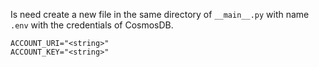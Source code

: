 Is need create a new file in the same directory of `__main__.py` with name `.env`
with the credentials of CosmosDB.

```properties
ACCOUNT_URI="<string>"
ACCOUNT_KEY="<string>"
```